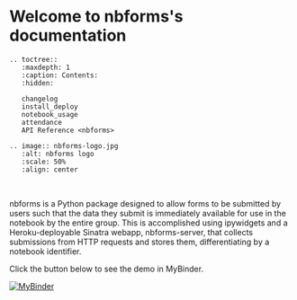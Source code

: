 <!-- .. nbforms documentation master file, created by
   sphinx-quickstart on Fri Jan 24 22:12:36 2020.
   You can adapt this file completely to your liking, but it should at least
   contain the root `toctree` directive. -->

# Welcome to nbforms's documentation

```eval_rst
.. toctree::
   :maxdepth: 1
   :caption: Contents:
   :hidden:

   changelog
   install_deploy
   notebook_usage
   attendance
   API Reference <nbforms>
```

```eval_rst
.. image:: nbforms-logo.jpg
   :alt: nbforms logo
   :scale: 50%
   :align: center
```

<br/>

nbforms is a Python package designed to allow forms to be submitted by users such that the data they submit is immediately available for use in the notebook by the entire group. This is accomplished using ipywidgets and a Heroku-deployable Sinatra webapp, nbforms-server, that collects submissions from HTTP requests and stores them, differentiating by a notebook identifier.

Click the button below to see the demo in MyBinder.

[![MyBinder](https://mybinder.org/badge_logo.svg)](https://mybinder.org/v2/gh/chrispyles/nbforms/master?filepath=demo%2Fdemo.ipynb)
